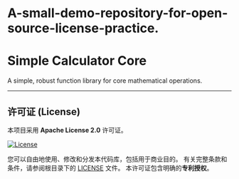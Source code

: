# A-small-demo-repository-for-open-source-license-practice.
# Simple Calculator Core

A simple, robust function library for core mathematical operations.

---

## 许可证 (License)

本项目采用 **Apache License 2.0** 许可证。

[![License](https://img.shields.io/badge/License-Apache%202.0-blue.svg)](https://opensource.org/licenses/Apache-2.0)

您可以自由地使用、修改和分发本代码库，包括用于商业目的。
有关完整条款和条件，请参阅根目录下的 [LICENSE](LICENSE) 文件。
本许可证包含明确的**专利授权**。
